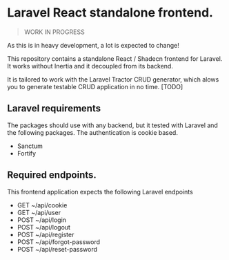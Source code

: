 # Laravel React standalone frontend.

> WORK IN PROGRESS

As this is in heavy development, a lot is expected to change!

This repository contains a standalone React / Shadecn frontend for Laravel.
It works without Inertia and it decoupled from its backend.

It is tailored to work with the Laravel Tractor CRUD generator, which alows you to generate testable CRUD application in no time.
[TODO]

## Laravel requirements
The packages should use with any backend, but it tested with Laravel and the following packages.
The authentication is cookie based.

- Sanctum
- Fortify

## Required endpoints.

This frontend application expects the following Laravel endpoints

- GET ~/api/cookie
- GET ~/api/user
- POST ~/api/login
- POST ~/api/logout
- POST ~/api/register
- POST ~/api/forgot-password
- POST ~/api/reset-password